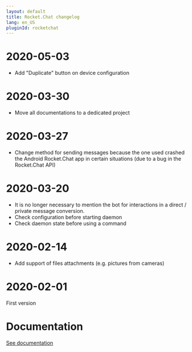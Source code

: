 ```yaml
---
layout: default
title: Rocket.Chat changelog
lang: en_US
pluginId: rocketchat
---
```


# 2020-05-03

- Add "Duplicate" button on device configuration

# 2020-03-30

- Move all documentations to a dedicated project

# 2020-03-27

- Change method for sending messages because the one used crashed the Android Rocket.Chat app in certain situations (due to a bug in the Rocket.Chat API)

# 2020-03-20

- It is no longer necessary to mention the bot for interactions in a direct / private message conversion.
- Check configuration before starting daemon
- Check daemon state before using a command

# 2020-02-14

- Add support of files attachments (e.g. pictures from cameras)

# 2020-02-01

First version

# Documentation

[See documentation]({{site.baseurl}}/{{page.pluginId}}/{{page.lang}})
